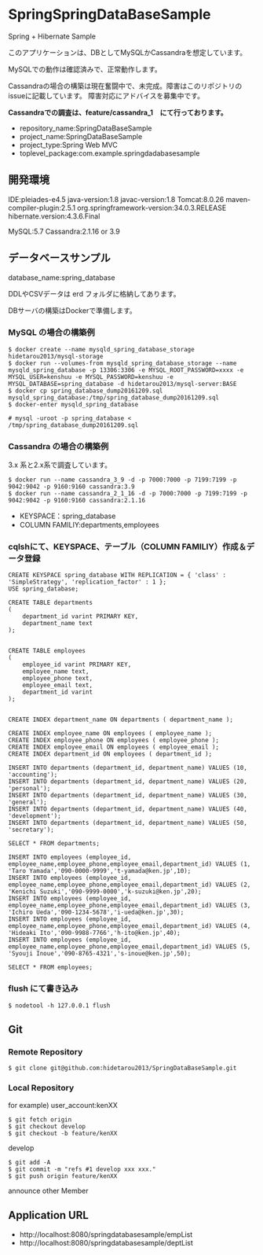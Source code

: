 # SpringSpringDataBaseSample

Spring + Hibernate Sample

このアプリケーションは、DBとしてMySQLかCassandraを想定しています。

MySQLでの動作は確認済みで、正常動作します。

Cassandraの場合の構築は現在奮闘中で、未完成。障害はこのリポジトリのissueに記載しています。
障害対応にアドバイスを募集中です。

**Cassandraでの調査は、feature/cassandra_1　にて行っております。**

+ repository_name:SpringDataBaseSample
+ project_name:SpringDataBaseSample
+ project_type:Spring Web MVC
+ toplevel_package:com.example.springdadabasesample


## 開発環境

IDE:pleiades-e4.5
java-version:1.8
javac-version:1.8
Tomcat:8.0.26
maven-compiler-plugin:2.5.1
org.springframework-version:34.0.3.RELEASE
hibernate.version:4.3.6.Final

MySQL:5.7
Cassandra:2.1.16 or 3.9

## データベースサンプル

database_name:spring_database

DDLやCSVデータは erd フォルダに格納してあります。

DBサーバの構築はDockerで準備します。

### MySQL の場合の構築例

```
$ docker create --name mysqld_spring_database_storage hidetarou2013/mysql-storage
$ docker run --volumes-from mysqld_spring_database_storage --name mysqld_spring_database -p 13306:3306 -e MYSQL_ROOT_PASSWORD=xxxx -e MYSQL_USER=kenshuu -e MYSQL_PASSWORD=kenshuu -e MYSQL_DATABASE=spring_database -d hidetarou2013/mysql-server:BASE
$ docker cp spring_database_dump20161209.sql mysqld_spring_database:/tmp/spring_database_dump20161209.sql
$ docker-enter mysqld_spring_database

# mysql -uroot -p spring_database < /tmp/spring_database_dump20161209.sql

```

### Cassandra の場合の構築例

3.x 系と2.x系で調査しています。


```
$ docker run --name cassandra_3_9 -d -p 7000:7000 -p 7199:7199 -p 9042:9042 -p 9160:9160 cassandra:3.9
$ docker run --name cassandra_2_1_16 -d -p 7000:7000 -p 7199:7199 -p 9042:9042 -p 9160:9160 cassandra:2.1.16
```

+ KEYSPACE：spring_database
+ COLUMN FAMILIY:departments,employees

### cqlshにて、KEYSPACE、テーブル（COLUMN FAMILIY）作成＆データ登録


```
CREATE KEYSPACE spring_database WITH REPLICATION = { 'class' : 'SimpleStrategy', 'replication_factor' : 1 };
USE spring_database;

CREATE TABLE departments
(
    department_id varint PRIMARY KEY,
    department_name text
);


CREATE TABLE employees
(
    employee_id varint PRIMARY KEY,
    employee_name text,
    employee_phone text,
    employee_email text,
    department_id varint
);


CREATE INDEX department_name ON departments ( department_name );

CREATE INDEX employee_name ON employees ( employee_name );
CREATE INDEX employee_phone ON employees ( employee_phone );
CREATE INDEX employee_email ON employees ( employee_email );
CREATE INDEX department_id ON employees ( department_id );

INSERT INTO departments (department_id, department_name) VALUES (10, 'accounting');
INSERT INTO departments (department_id, department_name) VALUES (20, 'personal');
INSERT INTO departments (department_id, department_name) VALUES (30, 'general');
INSERT INTO departments (department_id, department_name) VALUES (40, 'development');
INSERT INTO departments (department_id, department_name) VALUES (50, 'secretary');

SELECT * FROM departments;

INSERT INTO employees (employee_id, employee_name,employee_phone,employee_email,department_id) VALUES (1, 'Taro Yamada','090-0000-9999','t-yamada@ken.jp',10);
INSERT INTO employees (employee_id, employee_name,employee_phone,employee_email,department_id) VALUES (2, 'Kenichi Suzuki','090-9999-0000','k-suzuki@ken.jp',20);
INSERT INTO employees (employee_id, employee_name,employee_phone,employee_email,department_id) VALUES (3, 'Ichiro Ueda','090-1234-5678','i-ueda@ken.jp',30);
INSERT INTO employees (employee_id, employee_name,employee_phone,employee_email,department_id) VALUES (4, 'Hideaki Ito','090-9988-7766','h-ito@ken.jp',40);
INSERT INTO employees (employee_id, employee_name,employee_phone,employee_email,department_id) VALUES (5, 'Syouji Inoue','090-8765-4321','s-inoue@ken.jp',50);

SELECT * FROM employees;

```

### flush にて書き込み

```
$ nodetool -h 127.0.0.1 flush
```


## Git

### Remote Repository

```
$ git clone git@github.com:hidetarou2013/SpringDataBaseSample.git
```

### Local Repository

for example)
user_account:kenXX

```
$ git fetch origin
$ git checkout develop
$ git checkout -b feature/kenXX
```

develop

```
$ git add -A
$ git commit -m "refs #1 develop xxx xxx."
$ git push origin feature/kenXX
```

announce other Member

## Application URL

+ http://localhost:8080/springdatabasesample/empList
+ http://localhost:8080/springdatabasesample/deptList
